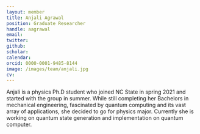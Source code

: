 ```yaml
---
layout: member
title: Anjali Agrawal
position: Graduate Researcher
handle: aagrawal
email: 
twitter: 
github: 
scholar:
calendar:
orcid: 0000-0001-9485-8144
image: /images/team/anjali.jpg
cv:
---
```


Anjali is a physics Ph.D student who joined NC State in spring 2021 and started with the group in summer. While still completing her Bachelors in mechanical engineering, fascinated by quantum computing and its vast array of applications, she decided to go for physics major. Currently she is working on quantum state generation and implementation on quantum computer.
